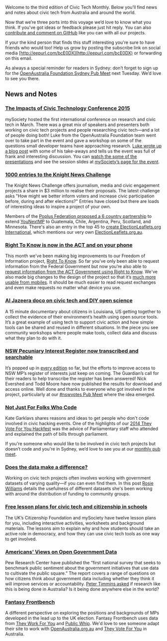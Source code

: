 Welcome to the third edition of Civic Tech Monthly. Below you’ll find news and notes about civic tech from Australia and around the world.

Now that we’re three ports into this voyage we’d love to know what you think. If you've got ideas or feedback please just hit reply. You can also [contribute and comment on GitHub](https://github.com/openaustralia/newsletter) like you can with all our projects.

If your the kind person that finds this stuff interesting you're sure to have friends who would too! Help us grow by posting the subscribe link on social media [http://eepurl.com/bcE0DX](http://eepurl.com/bcE0DX) or forwarding on this email.

As always a special reminder for readers in Sydney: don’t forget to sign up for the [OpenAustralia Foundation Sydney Pub Meet](http://www.meetup.com/OpenAustralia-Foundation/) next Tuesday. We’d love to see you there.


## News and Notes

### [The Impacts of Civic Technology Conference 2015](https://www.mysociety.org/research/tictec2015/)

mySociety hosted the first international conference on research and civic tech in March. There was a great mix of speakers and presenters both working on civic tech projects and people researching civic tech—and a lot of people doing both! Luke from the OpenAustralia Foundation team went over to take part in the event and gave a workshop on some of the questions small developer teams have approaching research. [Luke wrote up a blog post](https://www.openaustraliafoundation.org.au/2015/04/08/the-impacts-of-civic-technology-conference-2015/) with some of his take-aways and tells us the event was full of frank and interesting discussion. You can [watch the some of the presentations](https://www.youtube.com/playlist?list=PLMbWpADzhTC4YBfhIn7ujBO6ADXxVN5vv) and see the session slides at [mySociety’s page for the event](https://www.mysociety.org/research/tictec2015/).

### [1000 entries to the Knight News Challenge](https://www.newschallenge.org/challenge/elections/entries?order=COMMENTS&direction=DESC)

The Knight News Challenge offers journalism, media and civic engagement projects a share in $3 million to realise their proposals. The latest challenge asks "How might we better inform voters and increase civic participation before, during and after elections?" Entries have closed but there are loads of interesting ideas to inspire a project of your own.

Members of the [Poplus Federation proposed a 6 country partnership](https://www.mysociety.org/2015/03/23/a-yay-for-poplus-moment-one-bid-six-countries/) to extend [YouNextMP](http://yournextmp.com/) to Guatemala, Chile, Argentina, Peru, Scotland, and Minnesota. There's also an entry in the top 45 to [create ElectionLeaflets.org International](https://www.newschallenge.org/challenge/elections/refinement/electionleaflets-org-international), which mentions our very own [ElectionLeaflets.org.au](http://www.electionleaflets.org.au/).

### [Right To Know is now in the ACT and on your phone](https://www.openaustraliafoundation.org.au/2015/04/13/right-to-know-is-now-in-the-act/)

This month we've been making big improvements to our Freedom of Information project, [Right To Know](https://www.righttoknow.org.au/). So far you’ve only been able to request information from the Federal Government but now you’re also able to [request information from the ACT Government using Right to Know](https://www.openaustraliafoundation.org.au/2015/04/13/right-to-know-is-now-in-the-act/). We've also made big changes to the design of the project so that it’s [much more usable from mobiles](https://www.openaustraliafoundation.org.au/2015/04/02/a-better-right-to-know-on-your-phone/). It should be much easier to read request exchanges and even make requests no matter what device you use.

### [Al Jazeera doco on civic tech and DIY open science](http://www.aljazeera.com/programmes/earthrise/2015/04/crowdsourcing-data-tackle-pollution-150416131415045.html)

A 15 minute documentary about citizens in Louisiana, US getting together to collect the evidence of their environment’s health using open source tools. It’s a great example of using tech to support civic action and how simple tools can be shared and reused in different situations. In the piece you see community workshops where people make tools, collect data and discuss what they plan to do with it.

### [NSW Pecuniary Interest Register now transcribed and searchable](http://www.theguardian.com/global/datablog/ng-interactive/2015/mar/27/search-the-nsw-register-of-pecuniary-interests-to-see-what-politicians-have-declared)

It’s popped up in [every edition](https://www.openaustraliafoundation.org.au/category/civic-tech-monthly/) so far, but the efforts to improve access to NSW MP’s register of interests just keep on coming. The Guardian’s call for their readers to help transcribe the register has been answered! Nick Evershed and Todd Moore have now published the results for download and access online. Well done and thanks to everyone who got involved in the project, particularly at our [#nswvotes Pub Meet](http://www.meetup.com/OpenAustralia-Foundation/events/219652731/) where the idea emerged.

### [Not Just For Folks Who Code](https://18f.gsa.gov/2015/04/21/hackathons-not-just-for-folks-who-code/)

Kate Garklavs shares reasons and ideas to get people who don't code involved in civic hacking events. One of the highlights of our [2014 They Vote For You Hackfest](https://www.openaustraliafoundation.org.au/2014/10/03/and-what-a-hackfest-it-was/) was the advice of Parliamentary staff who attended and explained the path of bills through parliament.

If you're someone who would like to be involved in civic tech projects but doesn’t code and you're in Sydney, we’d love to see you at our [monthly pub meet](http://www.meetup.com/OpenAustralia-Foundation/).

### [Does the data make a difference?](http://infoaus.net/wp/does-the-data-make-a-difference/)

Working on civic tech projects often involves working with government datasets of varying quality—if you can even find them. In this post [Rosie Williams](https://twitter.com/info_aus) details the usefulness of different datasets she's been working with around the distribution of funding to community groups.

### [Free lesson plans for civic tech and citizenship in schools](https://www.mysociety.org/lesson-plans/)

The UK’s Citizenship Foundation and mySociety have twelve lesson plans for you, including interactive activities, worksheets and background materials. The lessons aim to explain why and how students should take an active role in democracy, and how they can use civic tech tools as one way to get involved.

### [Americans’ Views on Open Government Data](http://www.pewinternet.org/2015/04/21/open-government-data/)

Pew Research Center have published the “first national survey that seeks to benchmark public sentiment about the government initiatives that use data to cultivate the public square.” The report covers a range of questions on how citizens think about government data including whether they think it will improve services or accountability. [Peter Timmins asked](https://twitter.com/foiguru/status/590839105673564161) if research like this is being done in Australia? Is it being done anywhere else in the world?

### [Fantasy Frontbench](http://www.fantasyfrontbench.com/)

A different perspective on exploring the positions and backgrounds of MPs developed in the lead up to the UK election. Fantasy Frontbench uses data from [They Work For You](http://www.theyworkforyou.com/) and [Public Whip](http://www.publicwhip.org.uk/). We'd love to see someone adapt their site to work with [OpenAustralia.org.au](http://www.openaustralia.org.au/) and [They Vote For You](https://theyvoteforyou.org.au/) in Australia.
